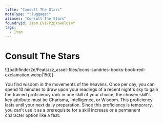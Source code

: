 ```yaml
---
title: "Consult The Stars"
noteType: ":luggage:"
aliases: "Consult The Stars"
foundryId: Item.EVI7P2DXnwkl014Y
tags:
  - Item
---
```


# Consult The Stars
![[pathfinder2e/Feats/zz_asset-files/icons-sundries-books-book-red-exclamation.webp|150]]

You find wisdom in the movements of the heavens. Once per day, you can spend 10 minutes to draw upon your readings of a recent night's sky to gain the trained proficiency rank in one skill of your choice; the chosen skill's key attribute must be Charisma, Intelligence, or Wisdom. This proficiency lasts until your next daily preparation. Since this proficiency is temporary, you can't use it as a prerequisite for a skill increase or a permanent character option like a feat.

